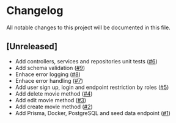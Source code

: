 # Changelog

All notable changes to this project will be documented in this file.

## [Unreleased]

- Add controllers, services and repositories unit tests ([#6](https://github.com/nahuelsoma/movies-api/pull/6))
- Add schema validation ([#9](https://github.com/nahuelsoma/movies-api/pull/9))
- Enhace error logging ([#8](https://github.com/nahuelsoma/movies-api/pull/8))
- Enhace error handling ([#7](https://github.com/nahuelsoma/movies-api/pull/7))
- Add user sign up, login and endpoint restriction by roles ([#5](https://github.com/nahuelsoma/movies-api/pull/5))
- Add delete movie method ([#4](https://github.com/nahuelsoma/movies-api/pull/4))
- Add edit movie method ([#3](https://github.com/nahuelsoma/movies-api/pull/3))
- Add create movie method ([#2](https://github.com/nahuelsoma/movies-api/pull/2))
- Add Prisma, Docker, PostgreSQL and seed data endpoint ([#1](https://github.com/nahuelsoma/movies-api/pull/1))
